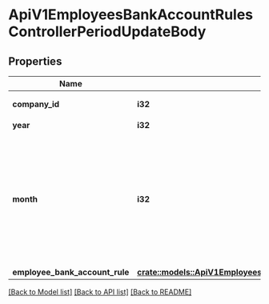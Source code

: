 # ApiV1EmployeesBankAccountRulesControllerPeriodUpdateBody

## Properties

Name | Type | Description | Notes
------------ | ------------- | ------------- | -------------
**company_id** | **i32** | 更新対象事業所ID（必須） | 
**year** | **i32** | 更新対象年（必須） | 
**month** | **i32** | 更新対象月（必須）<br> 締日支払日設定が翌月払いの従業員情報の場合は、 指定したmonth + 1の値が更新されます。<br> 翌月払いの従業員の2022/01の従業員情報を更新する場合は、year=2021,month=12を指定してください。<br> | 
**employee_bank_account_rule** | [**crate::models::ApiV1EmployeesBankAccountRuleUpdateRequestSerializer**](ApiV1EmployeesBankAccountRuleUpdateRequestSerializer.md) |  | 

[[Back to Model list]](../README.md#documentation-for-models) [[Back to API list]](../README.md#documentation-for-api-endpoints) [[Back to README]](../README.md)


